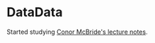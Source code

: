 # DataData

Started studying [Conor McBride's lecture notes](https://github.com/pigworker/SSGEP-DataData).
